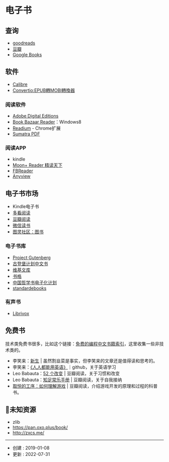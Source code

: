 # 电子书

## 查询

- [goodreads](https://www.goodreads.com/)
- [豆瓣](https://www.douban.com/)
- [Google Books](https://books.google.com/)

## 软件

- [Calibre](http://calibre-ebook.com/)
- [Convertio:EPUB轉MOBI轉換器](https://convertio.co/zh/epub-mobi/)

### 阅读软件

- [Adobe Digital Editions](http://www.adobe.com/solutions/ebook/digital-editions.html)
- [Book Bazaar Reader](http://refrelent.com/)：Windows8
- [Readium](https://chrome.google.com/webstore/detail/readium/fepbnnnkkadjhjahcafoaglimekefifl) - Chrome扩展
- [Sumatra PDF](http://www.sumatrapdfreader.org/free-pdf-reader.html)

### 阅读APP

- kindle
- [Moon+ Reader 精读天下](https://www.moondownload.com/)
- [FBReader](https://fbreader.org/)
- [Anyview](http://anyview.net/)

## 电子书市场

- Kindle电子书
- [多看阅读](http://www.duokan.com/)
- [豆瓣阅读](https://read.douban.com/)
- [微信读书](http://weread.qq.com/)
- [图灵社区：图书](http://www.ituring.com.cn/book/)

### 电子书库

- [Project Gutenberg](http://www.gutenberg.org/)
- [古登堡计划中文书](https://www.gutenberg.org/browse/languages/zh)
- [维基文库](https://zh.wikisource.org/wiki/Wikisource:%E9%A6%96%E9%A1%B5)
- [书格](https://shuge.org/)
- [中国哲学书电子化计划](http://ctext.org/zhs)
- [standardebooks](https://standardebooks.org/)

### 有声书

- [Librivox](https://librivox.org/)


## 免费书

技术类免费书很多，比如这个链接：[免费的编程中文书籍索引](https://github.com/justjavac/free-programming-books-zh_CN)，这里收集一些非技术类的。

- 李笑来：[新生](https://b.xinshengdaxue.com/) | 虽然割韭菜是事实，但李笑来的文章还是值得读和思考的。
- 李笑来：[《人人都能用英语》](https://github.com/xiaolai/everyone-can-use-english)｜github，关于英语学习
- Leo Babauta：[52 个改变](https://read.douban.com/ebook/18145928/) | 豆瓣阅读，关于习惯和改变
- Leo Babauta：[知足常乐手册](https://read.douban.com/ebook/25002332/) | 豆瓣阅读，关于自我接纳
- [取悦的工序：如何理解游戏](https://read.douban.com/ebook/4972883/) | 豆瓣阅读，介绍游戏开发的原理和过程的科普书。


## 🧲未知资源

- zlib
- https://pan.oxo.plus/book/
- http://zxcs.me/
---


- 创建 : 2019-01-08
- 更新 : 2022-07-31